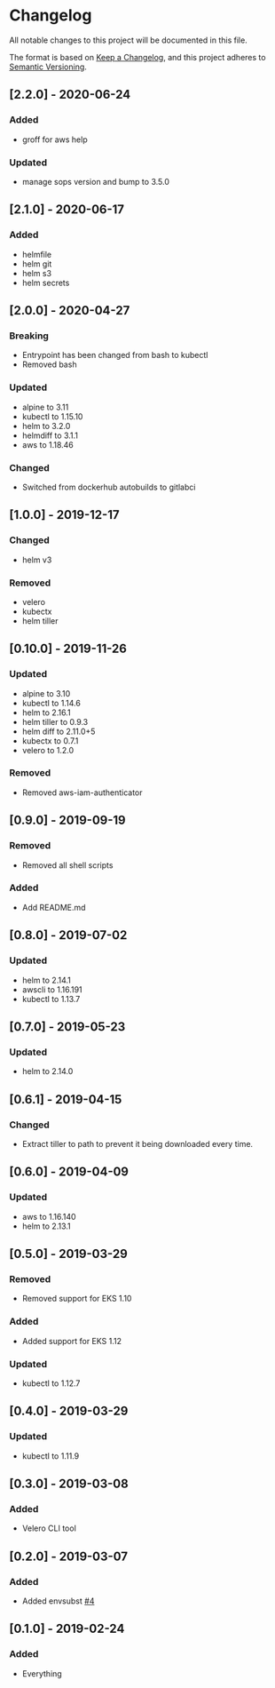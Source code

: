 # Changelog
All notable changes to this project will be documented in this file.

The format is based on [Keep a Changelog](https://keepachangelog.com/en/1.0.0/),
and this project adheres to [Semantic Versioning](https://semver.org/spec/v2.0.0.html).

## [2.2.0] - 2020-06-24
### Added
- groff for aws help

### Updated
- manage sops version and bump to 3.5.0

## [2.1.0] - 2020-06-17
### Added
- helmfile
- helm git
- helm s3
- helm secrets

## [2.0.0] - 2020-04-27
### Breaking
- Entrypoint has been changed from bash to kubectl
- Removed bash

### Updated
- alpine to 3.11
- kubectl to 1.15.10
- helm to 3.2.0
- helmdiff to 3.1.1
- aws to 1.18.46

### Changed
- Switched from dockerhub autobuilds to gitlabci

## [1.0.0] - 2019-12-17
### Changed
- helm v3
### Removed
- velero
- kubectx
- helm tiller

## [0.10.0] - 2019-11-26
### Updated
 - alpine to 3.10
 - kubectl to 1.14.6
 - helm to 2.16.1
 - helm tiller to 0.9.3
 - helm diff to 2.11.0+5
 - kubectx to 0.7.1
 - velero to 1.2.0
### Removed
 - Removed aws-iam-authenticator

## [0.9.0] - 2019-09-19
### Removed
- Removed all shell scripts
### Added
- Add README.md

## [0.8.0] - 2019-07-02
### Updated
- helm to 2.14.1
- awscli to 1.16.191
- kubectl to 1.13.7

## [0.7.0] - 2019-05-23
### Updated
- helm to 2.14.0

## [0.6.1] - 2019-04-15
### Changed
- Extract tiller to path to prevent it being downloaded every time.

## [0.6.0] - 2019-04-09
### Updated
- aws to 1.16.140
- helm to 2.13.1

## [0.5.0] - 2019-03-29
### Removed
- Removed support for EKS 1.10

### Added
- Added support for EKS 1.12

### Updated
- kubectl to 1.12.7

## [0.4.0] - 2019-03-29

### Updated
- kubectl to 1.11.9

## [0.3.0] - 2019-03-08

### Added

- Velero CLI tool

## [0.2.0] - 2019-03-07

### Added

- Added envsubst [#4](https://github.com/cmdlabs/docker-eks-utils/issues/4)

## [0.1.0] - 2019-02-24

### Added

- Everything
